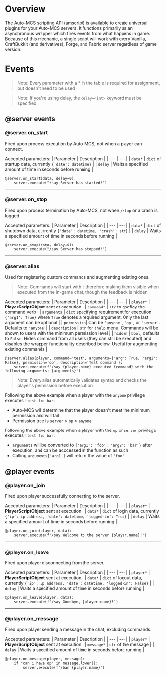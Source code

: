 # Overview

The Auto-MCS scripting API (amscript) is available to create universal plugins for your Auto-MCS servers. It functions primarily as an asynchronous wrapper which fires events from what happens in game. Because of this mechanic, a single script will work with every Vanilla, CraftBukkit (and derivatives), Forge, and Fabric server regardless of game version.




# Events

> Note: Every parameter with a * in the table is required for assignment, but doesn't need to be used

> Note: If you're using delay, the `delay=<int>` keyword must be specified 


## @server events

### @server.on_start

Fired upon process execution by Auto-MCS, not when a player can connect.

Accepted parameters:
| Parameter | Description |
| --- | --- |
| `data*` | `dict` of startup data, currently `{'date': datetime}` |
| `delay` | Waits a specified amount of time in seconds before running |

```
@server.on_start(data, delay=0):
    server.execute("/say Server has started!")
```



--------------------------------------------
### @server.on_stop

Fired upon process termination by Auto-MCS, not when `/stop` or a crash is logged.

Accepted parameters:
| Parameter | Description |
| --- | --- |
| `data*` | `dict` of shutdown data, currently `{'date': datetime, 'crash': str}` |
| `delay` | Waits a specified amount of time in seconds before running |

```
@server.on_stop(data, delay=0):
    server.execute("/say Server has stopped!")
```



--------------------------------------------
### @server.alias

Used for registering custom commands and augmenting existing ones.

> Note: Commands will start with `!` therefore making them visible when executed from the in-game chat, though the feedback is hidden

Accepted parameters:
| Parameter | Description |
| --- | --- |
| `player*` | **PlayerScriptObject** sent at execution |
| `command*` | `str` to speficy the command verb |
| `arguments` | `dict` specifying requirement for execution `{'arg1': True}` where `True` denotes a required argument. Only the last argument can be optional |
| `permission`| Can be `'anyone'`, `'op'`, or `'server'`. Defaults to `'anyone'`|
| `description` | `str` for `!help` menu. Commands will be shown to users with the minimum permission level |
| `hidden` | `bool`, defaults to `False`. Hides command from all users (they can still be executed) and disables the wrapper functionality described below. Useful for augmenting existing commands |

```
@server.alias(player, command='test', arguments={'arg': True, 'arg2': False}, permission='op', description='Test command'):
    server.execute(f'/say {player.name} executed {command} with the following arguments: {arguments}')
```

> Note: Every alias automatically validates syntax and checks the player's permission before execution

Following the above example when a player with the `anyone` privilege executes `!test foo bar`:
- Auto-MCS will determine that the player doesn't meet the minimum permission and will fail
- Permission tree is `server` > `op` > `anyone`

Following the above example when a player with the `op` or `server` privilege executes `!test foo bar`:

- `arguments` will be converted to `{'arg1': 'foo', 'arg2': 'bar'}` after execution, and can be acccessed in the function as such
- Calling `arguments['arg1']` will return the value of `'foo'`



## @player events

### @player.on_join

Fired upon player successfully connecting to the server.

Accepted parameters:
| Parameter | Description |
| --- | --- |
| `player*` | **PlayerScriptObject** sent at execution |
| `data*` | `dict` of login data, currently `{'ip': ip address, 'date': datetime, 'logged-in': True}` |
| `delay` | Waits a specified amount of time in seconds before running |

```
@player.on_join(player, data):
    server.execute(f'/say Welcome to the server {player.name}!')
```



--------------------------------------------
### @player.on_leave

Fired upon player disconnecting from the server.

Accepted parameters:
| Parameter | Description |
| --- | --- |
| `player*` | **PlayerScriptObject** sent at execution |
| `data*` | `dict` of logout data, currently `{'ip': ip address, 'date': datetime, 'logged-in': False}` |
| `delay` | Waits a specified amount of time in seconds before running |

```
@player.on_leave(player, data):
    server.execute(f'/say Goodbye, {player.name}!')
```



--------------------------------------------
### @player.on_message

Fired upon player sending a message in the chat, excluding commands.

Accepted parameters:
| Parameter | Description |
| --- | --- |
| `player*` | **PlayerScriptObject** sent at execution |
| `message*` | `str` of the message |
| `delay` | Waits a specified amount of time in seconds before running |

```
@player.on_message(player, message):
    if "can i have op" in message.lower():
        server.execute(f'/ban {player.name}')
```
